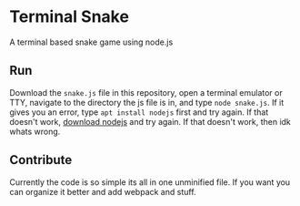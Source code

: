 # Terminal Snake

A terminal based snake game using node.js

## Run

Download the `snake.js` file in this repository, open a terminal emulator
or TTY, navigate to the directory the js file is in, and type `node snake.js`.
If it gives you an error, type `apt install nodejs` first and try again.
If that doesn't work, [download nodejs](https://nodejs.org/en/download) and
try again. If that doesn't work, then idk whats wrong.

## Contribute

Currently the code is so simple its all in one unminified file.
If you want you can organize it better and add webpack and stuff.
